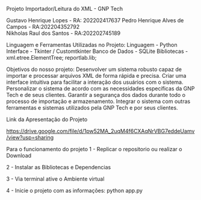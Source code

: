 Projeto Importador/Leitura do XML - GNP Tech

Gustavo Henrique Lopes - RA: 202202417637
Pedro Henrique Alves de Campos - RA:202204352792       
Nikholas Raul dos Santos - RA:202202745189

Linguagem e Ferramentas Utilizadas no Projeto:
Linguagem - Python
Interface - Tkinter / Customtkinter
Banco de Dados - SQLite
Bibliotecas - xml.etree.ElementTree; reportlab.lib;

Objetivos do nosso projeto:
Desenvolver um sistema robusto capaz de importar e processar arquivos XML de forma rápida e precisa.
Criar uma interface intuitiva para facilitar a interação dos usuários com o sistema.
Personalizar o sistema de acordo com as necessidades específicas da GNP Tech e de seus clientes.
Garantir a segurança dos dados durante todo o processo de importação e armazenamento.
Integrar o sistema com outras ferramentas e sistemas utilizados pela GNP Tech e por seus clientes.

Link da Apresentação do Projeto

https://drive.google.com/file/d/1pw52MA_2uqM4f6CXAqNrVBG7eddeUamv/view?usp=sharing

Para o funcionamento do projeto
1 - Replicar o repositorio ou realizar o Download

2 - Instalar as Bibliotecas e Dependencias 

3 - Via terminal ative o Ambiente virtual

4 - Inicie o projeto com as informações: python app.py 
